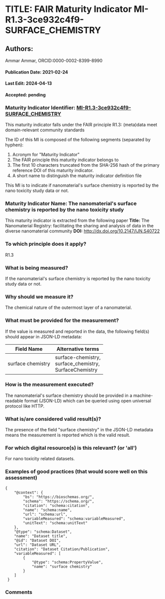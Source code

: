 # TITLE: FAIR Maturity Indicator MI-R1.3-3ce932c4f9-SURFACE_CHEMISTRY

## Authors: 
Ammar Ammar, ORCID:0000-0002-8399-8990

#### Publication Date: 2021-02-24
#### Last Edit: 2024-04-13
#### Accepted: pending

### Maturity Indicator Identifier: [MI-R1.3-3ce932c4f9-SURFACE_CHEMISTRY](https://w3id.org/nsdra/maturity-indicator/readme/MI-R1.3-3ce932c4f9-SURFACE_CHEMISTRY)

This maturity indicator falls under the FAIR principle R1.3:
(meta)data meet domain-relevant community standards

The ID of this MI is composed of the following segments (separated by hyphen):
1. Acronym for "Maturity Indicator"
1. The FAIR principle this maturity indicator belongs to
1. The first 10 characters truncated from the SHA-256 hash of the primary reference DOI of this maturity indicator.
1. A short name to distinguish the maturity indicator definition file

This MI is to indicate if nanomaterial's surface chemistry is reported by the nano toxicity study data or not.

### Maturity Indicator Name:  The nanomaterial's surface chemistry is reported by the nano toxicity study

This maturity indicator is extracted from the following paper 
**Title:** The Nanomaterial Registry: facilitating the sharing and analysis of data in the diverse nanomaterial community
**DOI:** http://dx.doi.org/10.2147/IJN.S40722

### To which principle does it apply?  
R1.3

### What is being measured?
If the nanomaterial's surface chemistry is reported by the nano toxicity study data or not.

### Why should we measure it?
The chemical nature of the outermost layer of a nanomaterial.

### What must be provided for the measurement?
If the value is measured and reported in the data, the following field(s) should appear in JSON-LD metadata: 

| Field Name        | Alternative terms                                             |
| ----------------- | ------------------------------------------------------------- |
| surface chemistry | surface-chemistry,<br>surface_chemistry,<br>SurfaceChemistry  |

### How is the measurement executed?
The nanomaterial's surface chemistry should be provided in a machine-readable format (JSON-LD) which can be queried using open universal protocol like HTTP.

### What is/are considered valid result(s)?
The presence of the field "surface chemistry" in the JSON-LD metadata means the measurement is reported which is the valid result.

### For which digital resource(s) is this relevant? (or 'all')
For nano toxicity related datasets.  

### Examples of good practices (that would score well on this assessment)
```{json}
{
 	"@context": {
 		"bs": "https://bioschemas.org/",
 		"schema": "https://schema.org/",
 		"citation": "schema:citation",
 		"name": "schema:name",
 		"url": "schema:url",
 		"variableMeasured": "schema:variableMeasured",
 		"unitText": "schema:unitText"
 	},
 	"@type": "schema:Dataset",
 	"name": "Dataset title",
 	"@id": "Dataset DOI",
 	"url": "Dataset URL",
 	"citation": "Dataset Citation/Publication",
 	"variableMeasured": [
 		{
 			"@type": "schema:PropertyValue",
 			"name": "surface chemistry"
 		}
 	]
 }
```

### Comments

